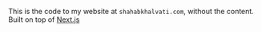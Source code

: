 This is the code to my website at `shahabkhalvati.com`, without the content. Built on top of [Next.js](https://nextjs.org/)
